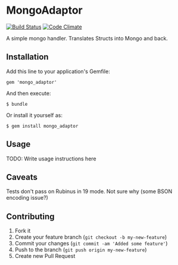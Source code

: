 # MongoAdaptor
[![Build Status](https://secure.travis-ci.org/JonRowe/MongoAdaptor.png)](http://travis-ci.org/JonRowe/MongoAdaptor) [![Code Climate](https://codeclimate.com/github/JonRowe/MongoAdaptor.png)](https://codeclimate.com/github/JonRowe/MongoAdaptor)

A simple mongo handler. Translates Structs into Mongo and back.

## Installation

Add this line to your application's Gemfile:

    gem 'mongo_adaptor'

And then execute:

    $ bundle

Or install it yourself as:

    $ gem install mongo_adaptor

## Usage

TODO: Write usage instructions here

## Caveats

Tests don't pass on Rubinus in 19 mode. Not sure why (some BSON encoding
issue?)

## Contributing

1. Fork it
2. Create your feature branch (`git checkout -b my-new-feature`)
3. Commit your changes (`git commit -am 'Added some feature'`)
4. Push to the branch (`git push origin my-new-feature`)
5. Create new Pull Request
